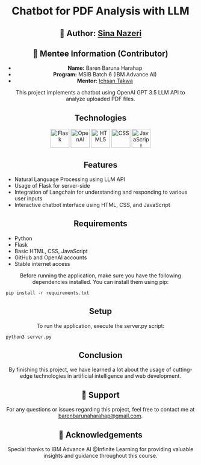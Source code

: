 <!-- Title -->
<h1 align="center">Chatbot for PDF Analysis with LLM</h1>

<!-- Author -->
<h2 align="center">📝 Author: <a href="https://www.linkedin.com/in/sina-nazeri/">Sina Nazeri</a></h2>

<!-- Mentee Information -->
<h2 align="center">🚀 Mentee Information (Contributor)</h2>
<ul align="center">
    <li><strong>Name:</strong> Baren Baruna Harahap</li>
    <li><strong>Program:</strong> MSIB Batch 6 (IBM Advance AI)</li>
    <li><strong>Mentor:</strong> <a href="https://github.com/Ichsan-Takwa">Ichsan Takwa</a></li>
</ul>

<!-- Description -->
<p align="center">This project implements a chatbot using OpenAI GPT 3.5 LLM API to analyze uploaded PDF files.</p>

<!-- Technologies -->
<h2 align="center">Technologies</h2>
<p align="center">
    <img src="https://upload.wikimedia.org/wikipedia/commons/3/3c/Flask_logo.svg" alt="Flask" height="50"/>
    <img src="https://static.cdnlogo.com/logos/o/29/OpenAI-Logo_800x800.png" alt="OpenAI" height="50"/>
    <img src="https://cdn.iconscout.com/icon/free/png-512/html5-10-569380.png" alt="HTML5" height="50"/>
    <img src="https://cdn.iconscout.com/icon/free/png-512/css-118-569410.png" alt="CSS" height="50"/>
    <img src="https://upload.wikimedia.org/wikipedia/commons/6/6a/JavaScript-logo.png" alt="JavaScript" height="50"/>
</p>

<!-- Features -->
<h2 align="center">Features</h2>
<ul>
    <li>Natural Language Processing using LLM API</li>
    <li>Usage of Flask for server-side</li>
    <li>Integration of Langchain for understanding and responding to various user inputs</li>
    <li>Interactive chatbot interface using HTML, CSS, and JavaScript</li>
</ul>

<!-- Requirements -->
<h2 align="center">Requirements</h2>
<ul>
    <li>Python</li>
    <li>Flask</li>
    <li>Basic HTML, CSS, JavaScript</li>
    <li>GitHub and OpenAI accounts</li>
    <li>Stable internet access</li>
</ul>

<p align="center">Before running the application, make sure you have the following dependencies installed. You can install them using pip:</p>

    pip install -r requirements.txt

<!-- Setup -->
<h2 align="center">Setup</h2>
<p align="center">To run the application, execute the server.py script:</p>

    python3 server.py

<!-- Conclusion -->
<h2 align="center">Conclusion</h2>
<p align="center">By finishing this project, we have learned a lot about the usage of cutting-edge technologies in artificial intelligence and web development.</p>

<!-- Support -->
<h2 align="center">📧 Support</h2>
<p align="center">For any questions or issues regarding this project, feel free to contact me at <a href="mailto:barenbarunaharahap@gmail.com">barenbarunaharahap@gmail.com</a>.</p>

<!-- Acknowledgements -->
<h2 align="center">🙏 Acknowledgements</h2>
<p align="center">Special thanks to IBM Advance AI @Infinite Learning for providing valuable insights and guidance throughout this course.</p>


